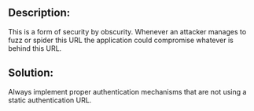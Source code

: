 ## Description:

This is a form of security by obscurity. Whenever an attacker manages to fuzz or spider
this URL the application could compromise whatever is behind this URL.

## Solution:

Always implement proper authentication mechanisms that are not using a static authentication URL.

